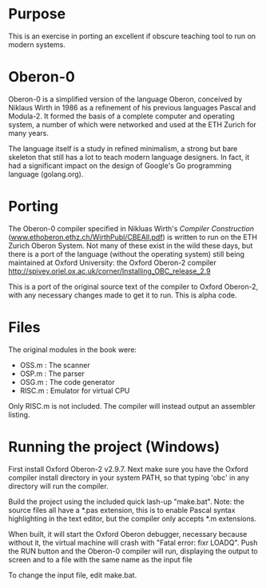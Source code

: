 # Purpose
This is an exercise in porting an excellent if obscure teaching tool to run on modern systems.

# Oberon-0
Oberon-0 is a simplified version of the language Oberon, conceived by Niklaus Wirth in 1986 as a refinement of his previous languages Pascal and Modula-2. It formed the basis of a complete computer and operating system, a number of which were networked and used at the ETH Zurich for many years.

The language itself is a study in refined minimalism, a strong but bare skeleton that still has a lot to teach modern language designers. In fact, it had a significant impact on the design of Google's Go programming language (golang.org).

# Porting
The Oberon-0 compiler specified in Nikluas Wirth's _Compiler Construction_ (www.ethoberon.ethz.ch/WirthPubl/CBEAll.pdf) is written to run on the ETH Zurich Oberon System. Not many of these exist in the wild these days, but there is a port of the language (without the operating system) still being maintained at Oxford University: the Oxford Oberon-2 compiler http://spivey.oriel.ox.ac.uk/corner/Installing_OBC_release_2.9

This is a port of the original source text of the compiler to Oxford Oberon-2, with any necessary changes made to get it to run. This is alpha code.

# Files
The original modules in the book were:
  - OSS.m : The scanner
  - OSP.m : The parser
  - OSG.m : The code generator
  - RISC.m : Emulator for virtual CPU

Only RISC.m is not included. The compiler will instead output an assembler listing.

# Running the project (Windows)
First install Oxford Oberon-2 v2.9.7. Next make sure you have the Oxford compiler install directory in your system PATH, so that typing 'obc' in any directory will run the compiler.

Build the project using the included quick lash-up "make.bat". Note: the source files all have a *.pas extension, this is to enable Pascal syntax highlighting in the text editor, but the compiler only accepts *.m extensions.

When built, it will start the Oxford Oberon debugger, necessary because without it, the virtual machine will crash with 
"Fatal error: fixr LOADQ". Push the RUN button and the Oberon-0 compiler will run, displaying the output to screen and to a file with the same name as the input file

To change the input file, edit make.bat.
